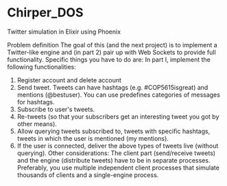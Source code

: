# Chirper_DOS
Twitter simulation in Elixir using Phoenix

Problem definition
The goal of this (and the next project) is to implement a Twitter-like engine and (in
part 2) pair up with Web Sockets to provide full functionality.
Specific things you have to do are:
In part I, implement the following functionalities:
1. Register account and delete account
2. Send tweet. Tweets can have hashtags (e.g. #COP5615isgreat) and mentions
(@bestuser). You can use predefines categories of messages for hashtags.
3. Subscribe to user's tweets.
4. Re-tweets (so that your subscribers get an interesting tweet you got by other
means).
5. Allow querying tweets subscribed to, tweets with specific hashtags, tweets in
which the user is mentioned (my mentions).
6. If the user is connected, deliver the above types of tweets live (without querying).
Other considerations:
The client part (send/receive tweets) and the engine (distribute tweets) have to be
in separate processes. Preferably, you use multiple independent client processes
that simulate thousands of clients and a single-engine process.
